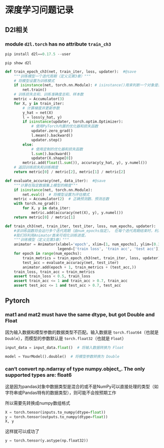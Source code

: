 # 深度学习问题记录


## D2l相关

### module `d2l.torch` has no attribute `train_ch3`

```python title="安装旧版本"
pip install d2l==0.17.5 --user
```

```shell
pip show d2l
```

```python title="train_epoch_ch3函数"
def train_epoch_ch3(net, train_iter, loss, updater):  #@save
    """训练模型一个迭代周期（定义见第3章）"""
    # 将模型设置为训练模式
    if isinstance(net, torch.nn.Module): # isinstance()用来判断一个对象是否是一个已知的类型
        net.train()
    # 训练损失总和、训练准确度总和、样本数
    metric = Accumulator(3)
    for X, y in train_iter:
        # 计算梯度并更新参数
        y_hat = net(X)
        l = loss(y_hat, y)
        if isinstance(updater, torch.optim.Optimizer):
            # 使用PyTorch内置的优化器和损失函数
            updater.zero_grad()
            l.mean().backward()
            updater.step()
        else:
            # 使用定制的优化器和损失函数
            l.sum().backward()
            updater(X.shape[0])
        metric.add(float(l.sum()), accuracy(y_hat, y), y.numel())
    # 返回训练损失和训练精度
    return metric[0] / metric[2], metric[1] / metric[2]
```

```python title="evaluate_accuracy函数"
def evaluate_accuracy(net, data_iter):  #@save
    """计算在指定数据集上模型的精度"""
    if isinstance(net, torch.nn.Module):
        net.eval()  # 将模型设置为评估模式
    metric = Accumulator(2)  # 正确预测数、预测总数
    with torch.no_grad():
        for X, y in data_iter:
            metric.add(accuracy(net(X), y), y.numel())
    return metric[0] / metric[1]
```

```python title="train_ch3"
def train_ch3(net, train_iter, test_iter, loss, num_epochs, updater):  #@save
    #该训练函数将会运行多个迭代周期（由num_epochs指定）。 在每个迭代周期结束时，利用test_iter访问到的测试数据集对模型进行评估。 
    #我们将利用Animator类来可视化训练进度。
    """训练模型（定义见第3章）"""
    animator = Animator(xlabel='epoch', xlim=[1, num_epochs], ylim=[0.3, 0.9],
                        legend=['train loss', 'train acc', 'test acc'])
    for epoch in range(num_epochs):
        train_metrics = train_epoch_ch3(net, train_iter, loss, updater)
        test_acc = evaluate_accuracy(net, test_iter)
        animator.add(epoch + 1, train_metrics + (test_acc,))
    train_loss, train_acc = train_metrics
    assert train_loss < 0.5, train_loss
    assert train_acc <= 1 and train_acc > 0.7, train_acc
    assert test_acc <= 1 and test_acc > 0.7, test_acc
```


## Pytorch

### mat1 and mat2 must have the same dtype, but got Double and Float

因为输入数据和模型参数的数据类型不匹配。输入数据是 `torch.float64`（也就是`Double`），而模型的参数默认是 `torch.float32`（也就是 `Float`）

```python title="将输入数据转换为 Float 类型"
input_data = input_data.float()  # 将输入数据转换为 Float
```

```python title="将模型参数转换为 Double 类型"
model = YourModel().double()  # 将模型参数转换为 Double
```

### can‘t convert np.ndarray of type numpy.object_. The only supported types are: float6

这是因为pandas对象中数据类型是混合的或不是NumPy可以直接处理的类型（如字符串或Pandas特有的数据类型），则可能不会按预期工作

所以需要先转换成numpy数组格式

```python title="转换成numpy数组格式"
X = torch.tensor(inputs.to_numpy(dtype=float))
y = torch.tensor(outputs.to_numpy(dtype=float))
X, y
```
这样就可以成功了

```python title="另一种"
y = torch.tensor(y.astype(np.float32))
```